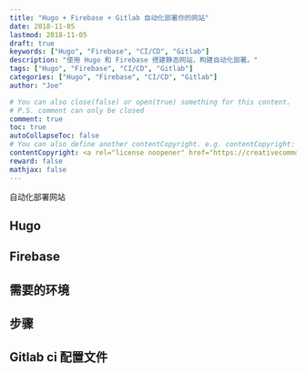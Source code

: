 ```yaml
---
title: "Hugo + Firebase + Gitlab 自动化部署你的网站"
date: 2018-11-05
lastmod: 2018-11-05
draft: true
keywords: ["Hugo", "Firebase", "CI/CD", "Gitlab"]
description: "使用 Hugo 和 Firebase 搭建静态网站，构建自动化部署。"
tags: ["Hugo", "Firebase", "CI/CD", "Gitlab"]
categories: ["Hugo", "Firebase", "CI/CD", "Gitlab"]
author: "Joe"

# You can also close(false) or open(true) something for this content.
# P.S. comment can only be closed
comment: true
toc: true
autoCollapseToc: false
# You can also define another contentCopyright. e.g. contentCopyright: "This is another copyright."
contentCopyright: <a rel="license noopener" href="https://creativecommons.org/licenses/by-nc-nd/4.0/deed.zh" target="_blank">CC BY-NC-ND 4.0</a>
reward: false
mathjax: false
---
```



<!-- Edit Replace Here.-->
自动化部署网站

<!--more-->

## Hugo

## Firebase

## 需要的环境

## 步骤

## Gitlab ci 配置文件
